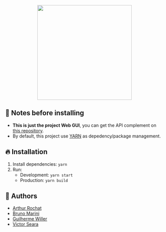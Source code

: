 <p align="center">
<img src="https://raw.githubusercontent.com/wiki/IsCoolTech/tis3/img/iscool.png" width="300">
</p>

## :ledger: Notes before installing
- **This is just the project Web GUI**, you can get the API complement on [this repository](https://github.com/Wodam/iscool-api).
- By default, this project use [YARN](https://yarnpkg.com) as depedency/package management.
## :fire: Installation
1. Install dependencies: `yarn`
2. Run:
   - Development: `yarn start`
   - Production: `yarn build`
## :busts_in_silhouette: Authors
- [Arthur Rochat](https://github.com/arthurrochat)
- [Bruno Marini](https://github.com/TheMarini)
- [Guilherme Willer](https://github.com/guigawiller)
- [Victor Seara](https://github.com/victorseara)

